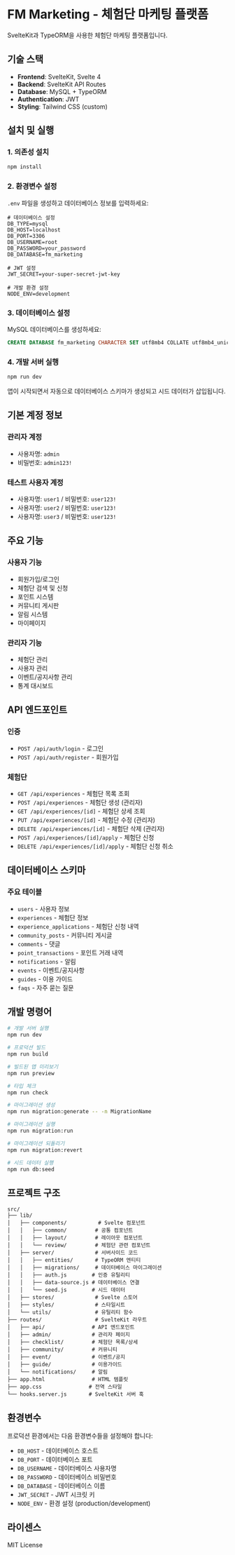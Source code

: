 # FM Marketing - 체험단 마케팅 플랫폼

SvelteKit과 TypeORM을 사용한 체험단 마케팅 플랫폼입니다.

## 기술 스택

- **Frontend**: SvelteKit, Svelte 4
- **Backend**: SvelteKit API Routes
- **Database**: MySQL + TypeORM
- **Authentication**: JWT
- **Styling**: Tailwind CSS (custom)

## 설치 및 실행

### 1. 의존성 설치

```bash
npm install
```

### 2. 환경변수 설정

`.env` 파일을 생성하고 데이터베이스 정보를 입력하세요:

```env
# 데이터베이스 설정
DB_TYPE=mysql
DB_HOST=localhost
DB_PORT=3306
DB_USERNAME=root
DB_PASSWORD=your_password
DB_DATABASE=fm_marketing

# JWT 설정
JWT_SECRET=your-super-secret-jwt-key

# 개발 환경 설정
NODE_ENV=development
```

### 3. 데이터베이스 설정

MySQL 데이터베이스를 생성하세요:

```sql
CREATE DATABASE fm_marketing CHARACTER SET utf8mb4 COLLATE utf8mb4_unicode_ci;
```

### 4. 개발 서버 실행

```bash
npm run dev
```

앱이 시작되면서 자동으로 데이터베이스 스키마가 생성되고 시드 데이터가 삽입됩니다.

## 기본 계정 정보

### 관리자 계정
- 사용자명: `admin`
- 비밀번호: `admin123!`

### 테스트 사용자 계정
- 사용자명: `user1` / 비밀번호: `user123!`
- 사용자명: `user2` / 비밀번호: `user123!`
- 사용자명: `user3` / 비밀번호: `user123!`

## 주요 기능

### 사용자 기능
- 회원가입/로그인
- 체험단 검색 및 신청
- 포인트 시스템
- 커뮤니티 게시판
- 알림 시스템
- 마이페이지

### 관리자 기능
- 체험단 관리
- 사용자 관리
- 이벤트/공지사항 관리
- 통계 대시보드

## API 엔드포인트

### 인증
- `POST /api/auth/login` - 로그인
- `POST /api/auth/register` - 회원가입

### 체험단
- `GET /api/experiences` - 체험단 목록 조회
- `POST /api/experiences` - 체험단 생성 (관리자)
- `GET /api/experiences/[id]` - 체험단 상세 조회
- `PUT /api/experiences/[id]` - 체험단 수정 (관리자)
- `DELETE /api/experiences/[id]` - 체험단 삭제 (관리자)
- `POST /api/experiences/[id]/apply` - 체험단 신청
- `DELETE /api/experiences/[id]/apply` - 체험단 신청 취소

## 데이터베이스 스키마

### 주요 테이블
- `users` - 사용자 정보
- `experiences` - 체험단 정보
- `experience_applications` - 체험단 신청 내역
- `community_posts` - 커뮤니티 게시글
- `comments` - 댓글
- `point_transactions` - 포인트 거래 내역
- `notifications` - 알림
- `events` - 이벤트/공지사항
- `guides` - 이용 가이드
- `faqs` - 자주 묻는 질문

## 개발 명령어

```bash
# 개발 서버 실행
npm run dev

# 프로덕션 빌드
npm run build

# 빌드된 앱 미리보기
npm run preview

# 타입 체크
npm run check

# 마이그레이션 생성
npm run migration:generate -- -n MigrationName

# 마이그레이션 실행
npm run migration:run

# 마이그레이션 되돌리기
npm run migration:revert

# 시드 데이터 실행
npm run db:seed
```

## 프로젝트 구조

```
src/
├── lib/
│   ├── components/          # Svelte 컴포넌트
│   │   ├── common/         # 공통 컴포넌트
│   │   ├── layout/         # 레이아웃 컴포넌트
│   │   └── review/         # 체험단 관련 컴포넌트
│   ├── server/             # 서버사이드 코드
│   │   ├── entities/       # TypeORM 엔티티
│   │   ├── migrations/     # 데이터베이스 마이그레이션
│   │   ├── auth.js        # 인증 유틸리티
│   │   ├── data-source.js # 데이터베이스 연결
│   │   └── seed.js        # 시드 데이터
│   ├── stores/             # Svelte 스토어
│   ├── styles/             # 스타일시트
│   └── utils/              # 유틸리티 함수
├── routes/                 # SvelteKit 라우트
│   ├── api/               # API 엔드포인트
│   ├── admin/             # 관리자 페이지
│   ├── checklist/         # 체험단 목록/상세
│   ├── community/         # 커뮤니티
│   ├── event/             # 이벤트/공지
│   ├── guide/             # 이용가이드
│   └── notifications/     # 알림
├── app.html               # HTML 템플릿
├── app.css               # 전역 스타일
└── hooks.server.js       # SvelteKit 서버 훅
```

## 환경변수

프로덕션 환경에서는 다음 환경변수들을 설정해야 합니다:

- `DB_HOST` - 데이터베이스 호스트
- `DB_PORT` - 데이터베이스 포트
- `DB_USERNAME` - 데이터베이스 사용자명
- `DB_PASSWORD` - 데이터베이스 비밀번호
- `DB_DATABASE` - 데이터베이스 이름
- `JWT_SECRET` - JWT 시크릿 키
- `NODE_ENV` - 환경 설정 (production/development)

## 라이센스

MIT License
